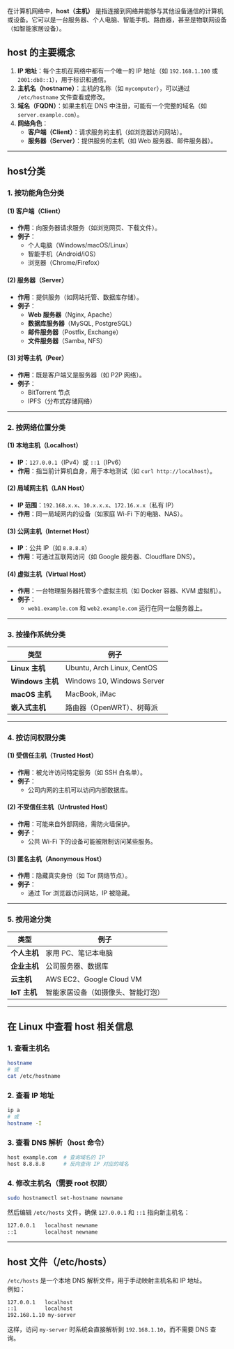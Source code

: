 在计算机网络中，**host（主机）** 是指连接到网络并能够与其他设备通信的计算机或设备。它可以是一台服务器、个人电脑、智能手机、路由器，甚至是物联网设备（如智能家居设备）。  

## **host 的主要概念**
1. **IP 地址**：每个主机在网络中都有一个唯一的 IP 地址（如 `192.168.1.100` 或 `2001:db8::1`），用于标识和通信。
2. **主机名（hostname）**：主机的名称（如 `mycomputer`），可以通过 `/etc/hostname` 文件查看或修改。
3. **域名（FQDN）**：如果主机在 DNS 中注册，可能有一个完整的域名（如 `server.example.com`）。
4. **网络角色**：
   - **客户端（Client）**：请求服务的主机（如浏览器访问网站）。
   - **服务器（Server）**：提供服务的主机（如 Web 服务器、邮件服务器）。

---

## host分类

### **1. 按功能角色分类**

#### **(1) 客户端（Client）**
- **作用**：向服务器请求服务（如浏览网页、下载文件）。
- **例子**：
  - 个人电脑（Windows/macOS/Linux）
  - 智能手机（Android/iOS）
  - 浏览器（Chrome/Firefox）

#### **(2) 服务器（Server）**
- **作用**：提供服务（如网站托管、数据库存储）。
- **例子**：
  - **Web 服务器**（Nginx, Apache）
  - **数据库服务器**（MySQL, PostgreSQL）
  - **邮件服务器**（Postfix, Exchange）
  - **文件服务器**（Samba, NFS）

#### **(3) 对等主机（Peer）**
- **作用**：既是客户端又是服务器（如 P2P 网络）。
- **例子**：
  - BitTorrent 节点
  - IPFS（分布式存储网络）

---

### **2. 按网络位置分类**
#### **(1) 本地主机（Localhost）**
- **IP**：`127.0.0.1`（IPv4）或 `::1`（IPv6）
- **作用**：指当前计算机自身，用于本地测试（如 `curl http://localhost`）。

#### **(2) 局域网主机（LAN Host）**
- **IP 范围**：`192.168.x.x`、`10.x.x.x`、`172.16.x.x`（私有 IP）
- **作用**：同一局域网内的设备（如家庭 Wi-Fi 下的电脑、NAS）。

#### **(3) 公网主机（Internet Host）**
- **IP**：公共 IP（如 `8.8.8.8`）
- **作用**：可通过互联网访问（如 Google 服务器、Cloudflare DNS）。

#### **(4) 虚拟主机（Virtual Host）**
- **作用**：一台物理服务器托管多个虚拟主机（如 Docker 容器、KVM 虚拟机）。
- **例子**：
  - `web1.example.com` 和 `web2.example.com` 运行在同一台服务器上。

---

### **3. 按操作系统分类**
| 类型 | 例子 |
|------|------|
| **Linux 主机** | Ubuntu, Arch Linux, CentOS |
| **Windows 主机** | Windows 10, Windows Server |
| **macOS 主机** | MacBook, iMac |
| **嵌入式主机** | 路由器（OpenWRT）、树莓派 |

---

### **4. 按访问权限分类**
#### **(1) 受信任主机（Trusted Host）**
- **作用**：被允许访问特定服务（如 SSH 白名单）。
- **例子**：
  - 公司内网的主机可以访问内部数据库。

#### **(2) 不受信任主机（Untrusted Host）**
- **作用**：可能来自外部网络，需防火墙保护。
- **例子**：
  - 公共 Wi-Fi 下的设备可能被限制访问某些服务。

#### **(3) 匿名主机（Anonymous Host）**
- **作用**：隐藏真实身份（如 Tor 网络节点）。
- **例子**：
  - 通过 Tor 浏览器访问网站，IP 被隐藏。

---

### **5. 按用途分类**
| 类型 | 例子 |
|------|------|
| **个人主机** | 家用 PC、笔记本电脑 |
| **企业主机** | 公司服务器、数据库 |
| **云主机** | AWS EC2、Google Cloud VM |
| **IoT 主机** | 智能家居设备（如摄像头、智能灯泡） |

---

## **在 Linux 中查看 host 相关信息**

### **1. 查看主机名**
```bash
hostname
# 或
cat /etc/hostname
```

### **2. 查看 IP 地址**
```bash
ip a
# 或
hostname -I
```

### **3. 查看 DNS 解析（host 命令）**
```bash
host example.com  # 查询域名的 IP
host 8.8.8.8      # 反向查询 IP 对应的域名
```

### **4. 修改主机名（需要 root 权限）**
```bash
sudo hostnamectl set-hostname newname
```
然后编辑 `/etc/hosts` 文件，确保 `127.0.0.1` 和 `::1` 指向新主机名：
```bash
127.0.0.1   localhost newname
::1         localhost newname
```

---

## **host 文件（/etc/hosts）**
`/etc/hosts` 是一个本地 DNS 解析文件，用于手动映射主机名和 IP 地址。  
例如：
```bash
127.0.0.1   localhost
::1         localhost
192.168.1.10 my-server
```
这样，访问 `my-server` 时系统会直接解析到 `192.168.1.10`，而不需要 DNS 查询。
